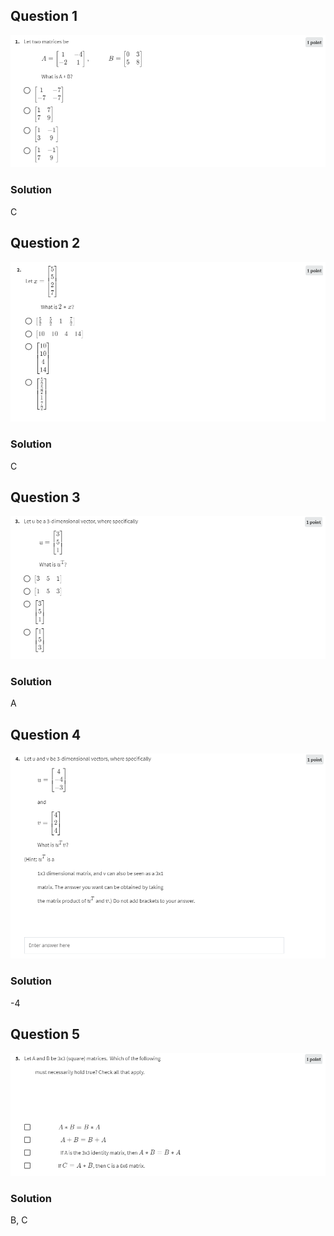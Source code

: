 ## Question 1
![](Pasted%20image%2020220523092415.png)

### Solution
C

## Question 2
![](Pasted%20image%2020220523092426.png)

### Solution
C

## Question 3
![](Pasted%20image%2020220523092444.png)

### Solution
A

## Question 4
![](Pasted%20image%2020220523092454.png)

### Solution
-4

## Question 5
![](Pasted%20image%2020220523092509.png)

### Solution
B, C